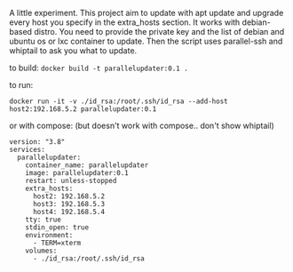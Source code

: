 A little experiment.
This project aim to update with apt update and upgrade every host you specify in the extra_hosts section. It works with debian-based distro.
You need to provide the private key and the list of debian and ubuntu os or lxc container to update.
Then the script uses parallel-ssh and whiptail to ask you what to update.

to build:
```docker build -t parallelupdater:0.1 .```

to run:
```
docker run -it -v ./id_rsa:/root/.ssh/id_rsa --add-host host2:192.168.5.2 parallelupdater:0.1
```
 or with compose: (but doesn't work with compose.. don't show whiptail)
```
version: "3.8"
services:
  parallelupdater:
    container_name: parallelupdater
    image: parallelupdater:0.1
    restart: unless-stopped
    extra_hosts:
      host2: 192.168.5.2
      host3: 192.168.5.3
      host4: 192.168.5.4
    tty: true
    stdin_open: true
    environment:
      - TERM=xterm
    volumes:
      - ./id_rsa:/root/.ssh/id_rsa
```
